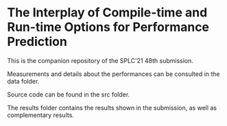 # The Interplay of Compile-time and Run-time Options for Performance Prediction

This is the companion repository of the SPLC'21 48th submission.

Measurements and details about the performances can be consulted in the data folder.

Source code can be found in the src folder.

The results folder contains the results shown in the submission, as well as complementary results.
